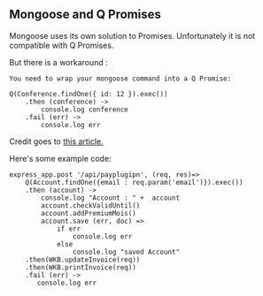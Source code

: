 ## Mongoose and Q Promises ##

Mongoose uses its own solution to Promises. Unfortunately it is not compatible with Q Promises.

But there is a workaround :

    You need to wrap your mongoose command into a Q Promise:

    Q(Conference.findOne({ id: 12 }).exec())
		.then (conference) ->
		    console.log conference
		.fail (err) ->
			console.log err
   


Credit goes to [this article.](http://blog.xebia.fr/2014/11/28/mongoose-les-promises-et-q/)

Here's some example code:

    express_app.post '/api/payplugipn', (req, res)=>
	    Q(Account.findOne({email : req.param('email')}).exec())
	    .then (account) ->
	        console.log "Account : " +  account
	        account.checkValidUntil()
	        account.addPremiumMois()
	        account.save (err, doc) =>
	            if err
	                console.log err
	            else
	                console.log "saved Account"
	    .then(WKB.updateInvoice(req))
	    .then(WKB.printInvoice(req))
	    .fail (err) ->
	       console.log err